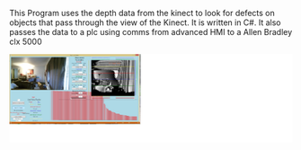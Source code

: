 This Program uses the depth data from the kinect to look for defects on objects that pass through the view of the Kinect.
It is written in C#. It also passes the data to a plc using comms from advanced HMI to a Allen Bradley clx 5000





![Image description](https://github.com/valdivj/Kinect-scanline-depth/blob/master/depth.jpg)

